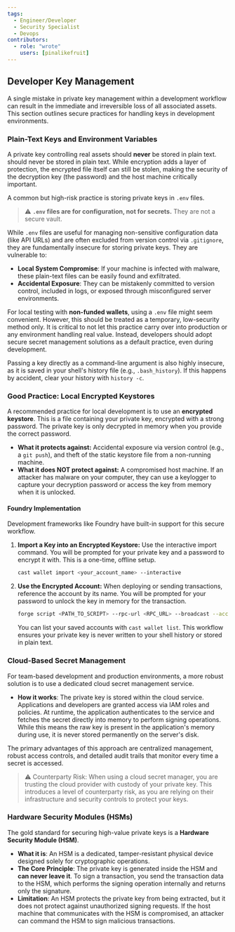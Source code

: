 ```yaml
---
tags:
  - Engineer/Developer
  - Security Specialist
  - Devops
contributors:
  - role: "wrote"
    users: [pinalikefruit]
---
```


## Developer Key Management

A single mistake in private key management within a development workflow can result in the immediate and irreversible loss of all associated assets. This section outlines secure practices for handling keys in development environments.

### Plain-Text Keys and Environment Variables

A private key controlling real assets should **never** be stored in plain text. should never be stored in plain text. While encryption adds a layer of protection, the encrypted file itself can still be stolen, making the security of the decryption key (the password) and the host machine critically important.

A common but high-risk practice is storing private keys in `.env` files.

> ⚠️ **`.env` files are for configuration, not for secrets.** They are not a secure vault.

While `.env` files are useful for managing non-sensitive configuration data (like API URLs) and are often excluded from version control via `.gitignore`, they are fundamentally insecure for storing private keys. They are vulnerable to:

- **Local System Compromise**: If your machine is infected with malware, these plain-text files can be easily found and exfiltrated.
- **Accidental Exposure**: They can be mistakenly committed to version control, included in logs, or exposed through misconfigured server environments.

For local testing with **non-funded wallets**, using a `.env` file might seem convenient. However, this should be treated as a temporary, low-security method only. It is critical to not let this practice carry over into production or any environment handling real value. Instead, developers should adopt secure secret management solutions as a default practice, even during development.

Passing a key directly as a command-line argument is also highly insecure, as it is saved in your shell's history file (e.g., `.bash_history`). If this happens by accident, clear your history with `history -c`.

### Good Practice: Local Encrypted Keystores

A recommended practice for local development is to use an **encrypted keystore**. This is a file containing your private key, encrypted with a strong password. The private key is only decrypted in memory when you provide the correct password.

- **What it protects against:** Accidental exposure via version control (e.g., a `git push`), and theft of the static keystore file from a non-running machine.
- **What it does NOT protect against:** A compromised host machine. If an attacker has malware on your computer, they can use a keylogger to capture your decryption password or access the key from memory when it is unlocked.

#### Foundry Implementation

Development frameworks like Foundry have built-in support for this secure workflow.

1.  **Import a Key into an Encrypted Keystore:**
    Use the interactive import command. You will be prompted for your private key and a password to encrypt it with. This is a one-time, offline setup.
    ```bash
    cast wallet import <your_account_name> --interactive
    ```

2.  **Use the Encrypted Account:**
    When deploying or sending transactions, reference the account by its name. You will be prompted for your password to unlock the key in memory for the transaction.
    ```bash
    forge script <PATH_TO_SCRIPT> --rpc-url <RPC_URL> --broadcast --account <your_account_name>
    ```
    You can list your saved accounts with `cast wallet list`. This workflow ensures your private key is never written to your shell history or stored in plain text.

### Cloud-Based Secret Management

For team-based development and production environments, a more robust solution is to use a dedicated cloud secret management service.

- **How it works**: The private key is stored within the cloud service. Applications and developers are granted access via IAM roles and policies. At runtime, the application authenticates to the service and fetches the secret directly into memory to perform signing operations. While this means the raw key is present in the application's memory during use, it is never stored permanently on the server's disk. 

The primary advantages of this approach are centralized management, robust access controls, and detailed audit trails that monitor every time a secret is accessed.

> ⚠️ Counterparty Risk: When using a cloud secret manager, you are trusting the cloud provider with custody of your private key. This introduces a level of counterparty risk, as you are relying on their infrastructure and security controls to protect your keys.

### Hardware Security Modules (HSMs)

The gold standard for securing high-value private keys is a **Hardware Security Module (HSM)**.

- **What it is**: An HSM is a dedicated, tamper-resistant physical device designed solely for cryptographic operations.
- **The Core Principle**: The private key is generated inside the HSM and **can never leave it**. To sign a transaction, you send the transaction data to the HSM, which performs the signing operation internally and returns only the signature.
- **Limitation**: An HSM protects the private key from being extracted, but it does not protect against unauthorized signing requests. If the host machine that communicates with the HSM is compromised, an attacker can command the HSM to sign malicious transactions. 
